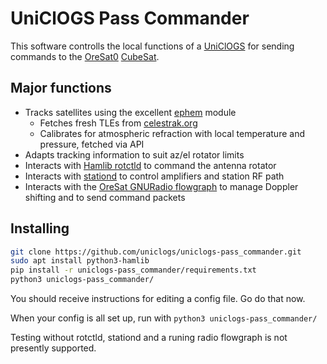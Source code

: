 # UniClOGS Pass Commander
This software controlls the local functions of a [UniClOGS](https://www.oresat.org/technologies/ground-stations) for sending commands to the [OreSat0](https://www.oresat.org/satellites/oresat0) [CubeSat](https://en.wikipedia.org/wiki/CubeSat).

## Major functions
* Tracks satellites using the excellent [ephem](https://rhodesmill.org/pyephem/) module
  * Fetches fresh TLEs from [celestrak.org](https://celestrak.org)
  * Calibrates for atmospheric refraction with local temperature and pressure, fetched via API
* Adapts tracking information to suit az/el rotator limits
* Interacts with [Hamlib rotctld](https://github.com/Hamlib/Hamlib/wiki/Documentation) to command the antenna rotator
* Interacts with [stationd](https://github.com/uniclogs/uniclogs-stationd/tree/python-rewrite) to control amplifiers and station RF path
* Interacts with the [OreSat GNURadio flowgraph](https://github.com/uniclogs/uniclogs-sdr/tree/maint-3.10/flowgraphs) to manage Doppler shifting and to send command packets

## Installing
```sh
git clone https://github.com/uniclogs/uniclogs-pass_commander.git
sudo apt install python3-hamlib
pip install -r uniclogs-pass_commander/requirements.txt
python3 uniclogs-pass_commander/
```
You should receive instructions for editing a config file. Go do that now.

When your config is all set up, run with `python3 uniclogs-pass_commander/`

Testing without rotctld, stationd and a runing radio flowgraph is not presently supported.
